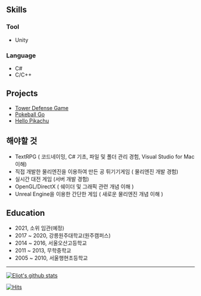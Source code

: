 ## Skills 

### Tool 

- Unity

### Language 

- C#
- C/C++

## Projects

- [Tower Defense Game](https://github.com/eliotjang/Tower_Defense_Game)
- [Pokeball Go](https://github.com/eliotjang/Pokeball-Go)
- [Hello Pikachu](https://github.com/eliotjang/Hello-Pikachu)

## 해야할 것

- TextRPG ( 코드네이밍, C# 기초, 파일 및 폴더 관리 경험, Visual Studio for Mac 이해)
- 직접 개발한 물리엔진을 이용하여 만든 공 튀기기게임 ( 물리엔진 개발 경험)
- 실시간 대전 게임 (서버 개발 경험)
- OpenGL/DirectX ( 쉐이더 및 그래픽 관련 개념 이해 )
- Unreal Engine을 이용한 간단한 게임 ( 새로운 물리엔진 개념 이해 )

## Education

- 2021, 소위 임관(예정)
- 2017 ~ 2020, 강릉원주대학교(원주캠퍼스)
- 2014 ~ 2016, 서울오산고등학교
- 2011 ~ 2013, 무학중학교
- 2005 ~ 2010, 서울행현초등학교

- - -

[![Eliot's github stats](https://github-readme-stats.vercel.app/api?username=eliotjang)](https://github.com/anuraghazra/github-readme-stats)

[![Hits](https://hits.seeyoufarm.com/api/count/incr/badge.svg?url=https%3A%2F%2Fgithub.com%2Feliotjang)](https://hits.seeyoufarm.com)
